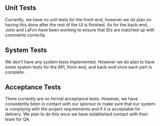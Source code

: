 ## Unit Tests
Currently, we have no unit tests for the front-end, however we do plan on having this done after the rest of the UI is finished. As for the back-end, John and LaFon have been working to ensure that IDs are matched up with comments correctly.

## System Tests
We don't have any system tests implemented. However we do plan to have some system tests for the API, front-end, and back-end once each part is complete.

## Acceptance Tests
There currently are no formal acceptance tests. However, we have consistently been in contact with our sponsor to make sure that our system is complying with the project requirements and if it is acceptable for delivery. We plan to do this once we have established contact with their team for QA.

